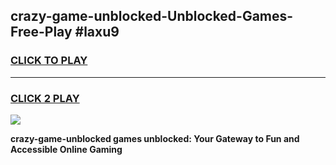 
## crazy-game-unblocked-Unblocked-Games-Free-Play #laxu9
<h3>
<a href="https://us.freeplayer.one?title=crazy-game-unblocked&ref=9M">CLICK TO PLAY</a></h3>
<hr>

<h3>
<a href="https://us.freeplayer.one?title=crazy-game-unblocked&ref=9M">CLICK 2 PLAY</a>
  
</h3>

<a href="https://us.freeplayer.one?title=crazy-game-unblocked&ref=9M"><img src="https://clearcache.store/games.png"></a>


**crazy-game-unblocked games unblocked: Your Gateway to Fun and Accessible Online Gaming**
